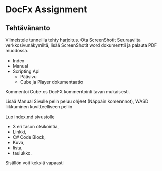 
# DocFx Assignment

## Tehtävänanto

Viimeistele tunneilla tehty harjoitus. Ota ScreenShotit Seuraavilta verkkosivunäkymiltä, lisää ScreenShotit word dokumenttii ja palauta PDF muodossa.
- Index
- Manual
- Scripting Api
  - Pääsivu
  - Cube ja Player dokumentaatio

Kommentoi Cube.cs DocFX kommentointi tavan mukaisesti.

Lisää Manual Sivulle pelin peluu ohjeet (Näppäin komennnot), WASD liikkuminen kuvitteelliseen peliin

Luo index.md sivustolle
- 3 eri tason otsikointia,
- Linkki,
- C# Code Block,
- Kuva,
- lista,
- taulukko.

Sisällön voit keksiä vapaasti
